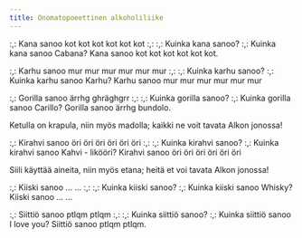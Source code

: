 ```yaml
---
title: Onomatopoeettinen alkoholiliike
---
```


:,: Kana sanoo kot kot kot kot kot kot :,:
:,: Kuinka kana sanoo? :,:
Kuinka kana sanoo Cabana?
Kana sanoo kot kot kot kot kot kot.

:,: Karhu sanoo mur mur mur mur mur mur :,:
:,: Kuinka karhu sanoo? :,:
Kuinka karhu sanoo Karhu?
Karhu sanoo mur mur mur mur mur mur

:,: Gorilla sanoo ärrhg ghräghgrr :,:
:,: Kuinka gorilla sanoo? :,:
Kuinka gorilla sanoo Carillo?
Gorilla sanoo ärrhg bundolo.

Ketulla on krapula, niin myös madolla;
kaikki ne voit tavata Alkon jonossa!

:,: Kirahvi sanoo öri öri öri öri öri öri :,:
:,: Kuinka kirahvi sanoo? :,:
Kuinka kirahvi sanoo Kahvi - likööri?
Kirahvi sanoo öri öri öri öri öri öri

Siili käyttää aineita, niin myös etana;
heitä et voi tavata Alkon jonossa!

:,: Kiiski sanoo ... ... :,:
:,: Kuinka kiiski sanoo? :,:
Kuinka kiiski sanoo Whisky?
Kiiski sanoo ... ...

:,: Siittiö sanoo ptlqm ptlqm :,:
:,: Kuinka siittiö sanoo? :,:
Kuinka siittiö sanoo I love you?
Siittiö sanoo ptlqm ptlqm.
